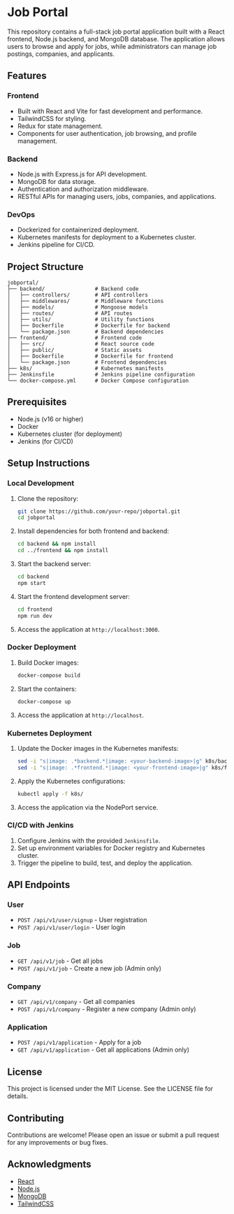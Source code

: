 # Job Portal

This repository contains a full-stack job portal application built with a React frontend, Node.js backend, and MongoDB database. The application allows users to browse and apply for jobs, while administrators can manage job postings, companies, and applicants.

## Features

### Frontend
- Built with React and Vite for fast development and performance.
- TailwindCSS for styling.
- Redux for state management.
- Components for user authentication, job browsing, and profile management.

### Backend
- Node.js with Express.js for API development.
- MongoDB for data storage.
- Authentication and authorization middleware.
- RESTful APIs for managing users, jobs, companies, and applications.

### DevOps
- Dockerized for containerized deployment.
- Kubernetes manifests for deployment to a Kubernetes cluster.
- Jenkins pipeline for CI/CD.

## Project Structure

```
jobportal/
├── backend/                # Backend code
│   ├── controllers/        # API controllers
│   ├── middlewares/        # Middleware functions
│   ├── models/             # Mongoose models
│   ├── routes/             # API routes
│   ├── utils/              # Utility functions
│   ├── Dockerfile          # Dockerfile for backend
│   └── package.json        # Backend dependencies
├── frontend/               # Frontend code
│   ├── src/                # React source code
│   ├── public/             # Static assets
│   ├── Dockerfile          # Dockerfile for frontend
│   └── package.json        # Frontend dependencies
├── k8s/                    # Kubernetes manifests
├── Jenkinsfile             # Jenkins pipeline configuration
└── docker-compose.yml      # Docker Compose configuration
```

## Prerequisites

- Node.js (v16 or higher)
- Docker
- Kubernetes cluster (for deployment)
- Jenkins (for CI/CD)

## Setup Instructions

### Local Development

1. Clone the repository:
   ```bash
   git clone https://github.com/your-repo/jobportal.git
   cd jobportal
   ```

2. Install dependencies for both frontend and backend:
   ```bash
   cd backend && npm install
   cd ../frontend && npm install
   ```

3. Start the backend server:
   ```bash
   cd backend
   npm start
   ```

4. Start the frontend development server:
   ```bash
   cd frontend
   npm run dev
   ```

5. Access the application at `http://localhost:3000`.

### Docker Deployment

1. Build Docker images:
   ```bash
   docker-compose build
   ```

2. Start the containers:
   ```bash
   docker-compose up
   ```

3. Access the application at `http://localhost`.

### Kubernetes Deployment

1. Update the Docker images in the Kubernetes manifests:
   ```bash
   sed -i "s|image: .*backend.*|image: <your-backend-image>|g" k8s/backend-deployment.yaml
   sed -i "s|image: .*frontend.*|image: <your-frontend-image>|g" k8s/frontend-deployment.yaml
   ```

2. Apply the Kubernetes configurations:
   ```bash
   kubectl apply -f k8s/
   ```

3. Access the application via the NodePort service.

### CI/CD with Jenkins

1. Configure Jenkins with the provided `Jenkinsfile`.
2. Set up environment variables for Docker registry and Kubernetes cluster.
3. Trigger the pipeline to build, test, and deploy the application.

## API Endpoints

### User
- `POST /api/v1/user/signup` - User registration
- `POST /api/v1/user/login` - User login

### Job
- `GET /api/v1/job` - Get all jobs
- `POST /api/v1/job` - Create a new job (Admin only)

### Company
- `GET /api/v1/company` - Get all companies
- `POST /api/v1/company` - Register a new company (Admin only)

### Application
- `POST /api/v1/application` - Apply for a job
- `GET /api/v1/application` - Get all applications (Admin only)

## License

This project is licensed under the MIT License. See the LICENSE file for details.

## Contributing

Contributions are welcome! Please open an issue or submit a pull request for any improvements or bug fixes.

## Acknowledgments

- [React](https://reactjs.org/)
- [Node.js](https://nodejs.org/)
- [MongoDB](https://www.mongodb.com/)
- [TailwindCSS](https://tailwindcss.com/)

